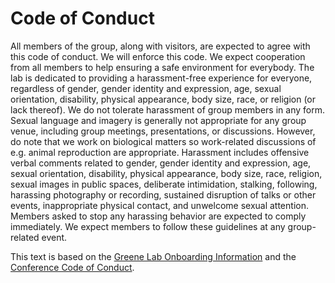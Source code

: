 # Code of Conduct

All members of the group, along with visitors, are expected to agree with this
code of conduct. We will enforce this code. We expect cooperation from all
members to help ensuring a safe environment for everybody.  The lab is dedicated
to providing a harassment-free experience for everyone, regardless of gender,
gender identity and expression, age, sexual orientation, disability, physical
appearance, body size, race, or religion (or lack thereof). We do not tolerate
harassment of group members in any form. Sexual language and imagery is
generally not appropriate for any group venue, including group meetings,
presentations, or discussions. However, do note that we work on biological
matters so work-related discussions of e.g. animal reproduction are appropriate.
Harassment includes offensive verbal comments related to gender, gender identity
and expression, age, sexual orientation, disability, physical appearance, body
size, race, religion, sexual images in public spaces, deliberate intimidation,
stalking, following, harassing photography or recording, sustained disruption of
talks or other events, inappropriate physical contact, and unwelcome sexual
attention. Members asked to stop any harassing behavior are expected to comply
immediately. We expect members to follow these guidelines at any group-related
event.

This text is based on the [Greene Lab Onboarding
Information](https://github.com/greenelab/onboarding/blob/master/onboarding.md)
and the [Conference Code of Conduct](http://confcodeofconduct.com/).
